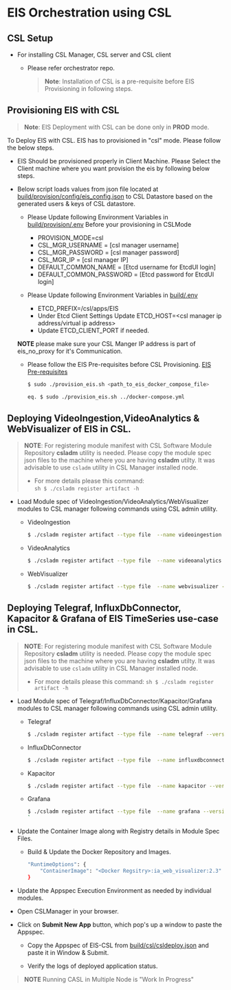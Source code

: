 # EIS Orchestration using CSL

## CSL Setup

* For installing CSL Manager, CSL server and CSL client

    * Please refer orchestrator repo.

      > **Note**: Installation of CSL is a pre-requisite before EIS Provisioning in following steps.

## Provisioning EIS with CSL

> **Note**: EIS Deployment with CSL can be done only in **PROD** mode.

To Deploy EIS with CSL. EIS has to provisioned in "csl" mode. Please follow the below steps.

* EIS Should be provisioned properly in Client Machine. Please Select the Client machine where you want provision the eis by following below steps.

* Below script loads values from json file located at [build/provision/config/eis_config.json](../../build/provision/config/eis_config.json) to CSL Datastore based on the 
  generated users & keys of CSL datastore.
    
    * Please Update following Environment Variables in [build/provision/.env](../../build/provision/.env)
      Before your provisioning in CSLMode
        * PROVISION_MODE=csl
        * CSL_MGR_USERNAME         =   [csl manager username]
        * CSL_MGR_PASSWORD         =   [csl manager password]
        * CSL_MGR_IP               =   [csl manager IP]
        * DEFAULT_COMMON_NAME      =   [Etcd username for EtcdUI login]
        * DEFAULT_COMMON_PASSWORD  =   [Etcd password for EtcdUI login]

    * Please Update following Environment Variables in [build/.env](../../build/.env)
        * ETCD_PREFIX=/csl/apps/EIS
        * Under Etcd Client Settings Update ETCD_HOST=<csl manager ip address/virtual ip address>
        * Update ETCD_CLIENT_PORT if needed.

    **NOTE** please make sure your CSL Manger IP address is part of eis_no_proxy for it's Communication.

    * Please follow the EIS Pre-requisites before CSL Provisioning.
        [EIS Pre-requisites](../../README.md#eis-pre-requisites)


        ```sh
        $ sudo ./provision_eis.sh <path_to_eis_docker_compose_file>
    
        eq. $ sudo ./provision_eis.sh ../docker-compose.yml
        ```


## Deploying VideoIngestion,VideoAnalytics & WebVisualizer of EIS in CSL.

> **NOTE**:
> For registering module manifest with CSL Software Module Repository **csladm** utility is needed. Please copy the module spec json files to the machine where you are having **csladm** utilty.
> It was advisable to use `csladm` utility in CSL Manager installed node.
> * For more details please this command:    
>        ```sh
>        $ ./csladm register artifact -h
>       ```

* Load Module spec of VideoIngestion/VideoAnalytics/WebVisualizer modules to CSL manager following commands using CSL admin utility.

    * VideoIngestion
    
      ```sh
      $ ./csladm register artifact --type file  --name videoingestion --version 2.3 --file ./vi_module_spec.json 
      ```
    
    * VideoAnalytics
    
      ```sh
      $ ./csladm register artifact --type file  --name videoanalytics --version 2.3 --file ./va_module_spec.json 
      ```
    
    * WebVisualizer
      
      ```sh
      $ ./csladm register artifact --type file  --name webvisualizer --version 2.3 --file ./webvis_module_spec.json
      ```
## Deploying Telegraf, InfluxDbConnector, Kapacitor & Grafana of EIS TimeSeries use-case in CSL.

> **NOTE**:
> For registering module manifest with CSL Software Module Repository **csladm** utility is needed. Please copy the module spec json files to the machine where you are having **csladm** utilty.
> It was advisable to use `csladm` utility in CSL Manager installed node.
> * For more details please this command:
>        ```sh
>        $ ./csladm register artifact -h
>       ```

* Load Module spec of Telegraf/InfluxDbConnector/Kapacitor/Grafana modules to CSL manager following commands using CSL admin utility.

    * Telegraf
    
      ```sh
      $ ./csladm register artifact --type file  --name telegraf --version 2.3 --file ./telegraf_module_spec.json 
      ```
    
    * InfluxDbConnector
    
      ```sh
      $ ./csladm register artifact --type file  --name influxdbconnector --version 2.3 --file ./influxdbconnector_module_spec.json 
      ```
    
    * Kapacitor
      
      ```sh
      $ ./csladm register artifact --type file  --name kapacitor --version 2.3 --file ./kapacitor_module_spec.json
      ```

    * Grafana

      ```sh
      $ ./csladm register artifact --type file  --name grafana --version 2.3 --file ./grafana_module_spec.json
      `

*  Update the Container Image along with Registry details in Module Spec Files.

    * Build & Update the Docker Repository and Images.

        ```sh
        "RuntimeOptions": {
            "ContainerImage": "<Docker Regsitry>:ia_web_visualizer:2.3"
        }
        ```

* Update the Appspec Execution Environment as needed by individual modules.

* Open CSLManager in your browser.

* Click on **Submit New App** button, which pop's up a window to paste the Appspec.

    * Copy the Appspec of EIS-CSL from 
        [build/csl/csldeploy.json](../csl/csldeploy.json)
        and paste it in Window & Submit.

    * Verify the logs of deployed application status.


> **NOTE**
> Running CASL in Multiple Node is "Work In Progress"

